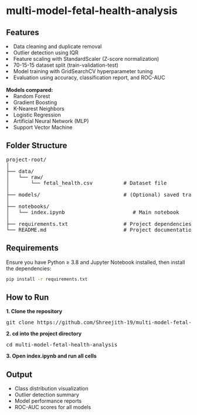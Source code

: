 # multi-model-fetal-health-analysis
## Features
<p><li>Data cleaning and duplicate removal

<li>Outlier detection using IQR

<li>Feature scaling with StandardScaler (Z-score normalization)

<li>70-15-15 dataset split (train-validation-test)

<li>Model training with GridSearchCV hyperparameter tuning

<li>Evaluation using accuracy, classification report, and ROC-AUC
<br></br>
<b>Models compared:</b>

<li>Random Forest

<li>Gradient Boosting

<li>K-Nearest Neighbors

<li>Logistic Regression

<li>Artificial Neural Network (MLP)

<li>Support Vector Machine</p>

## Folder Structure
<pre>project-root/
│
├── data/
│   └── raw/
│       └── fetal_health.csv          # Dataset file
│
├── models/                           # (Optional) saved trained models
│
├── notebooks/
│   └── index.ipynb                      # Main notebook
│
├── requirements.txt                  # Project dependencies
└── README.md                         # Project documentation
</pre>

## Requirements
Ensure you have Python ≥ 3.8 and Jupyter Notebook installed, then install the dependencies:
```bash
pip install -r requirements.txt
```
## How to Run
<b> 1. Clone the repository</b>
<pre>git clone https://github.com/Shreejith-19/multi-model-fetal-health-analysis.git
</pre>
<b> 2. cd into the project directory</b>
<pre>cd multi-model-fetal-health-analysis
</pre>
<b>3. Open index.ipynb and run all cells</b>

## Output
<ul>
<li>Class distribution visualization</li>
<li>Outlier detection summary</li>
<li>Model performance reports</li>
<li>ROC-AUC scores for all models</li>
</ul>






